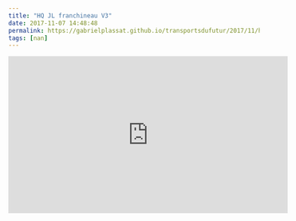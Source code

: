 ```yaml
---
title: "HQ JL franchineau V3"
date: 2017-11-07 14:48:48
permalink: https://gabrielplassat.github.io/transportsdufutur/2017/11/hq-jl-franchineau-v3.html
tags: [nan]
---
```


<iframe width="560" height="315" src="https://www.youtube.com/embed/snC3SpTxjBk" frameborder="0" allowfullscreen></iframe>
